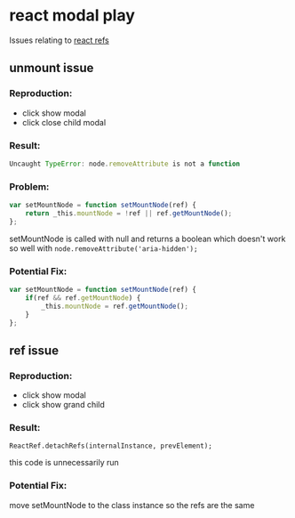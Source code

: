 # react modal play

Issues relating to [react refs](https://facebook.github.io/react/docs/more-about-refs.html)

## unmount issue

### Reproduction:

* click show modal
* click close child modal

### Result:

```javascript
Uncaught TypeError: node.removeAttribute is not a function
```

### Problem:

```javascript
var setMountNode = function setMountNode(ref) {
    return _this.mountNode = !ref || ref.getMountNode();
};
```

setMountNode is called with null and returns a boolean which doesn't work so well with ```node.removeAttribute('aria-hidden');```

### Potential Fix:

```javascript
var setMountNode = function setMountNode(ref) {
    if(ref && ref.getMountNode) {
        _this.mountNode = ref.getMountNode();
    }
};
```

## ref issue

### Reproduction:

* click show modal
* click show grand child

### Result:

```
ReactRef.detachRefs(internalInstance, prevElement);
```

this code is unnecessarily run

### Potential Fix:

move setMountNode to the class instance so the refs are the same
